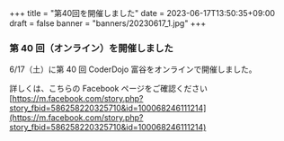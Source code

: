 +++
title = "第40回を開催しました"
date = 2023-06-17T13:50:35+09:00
draft = false
banner = "banners/20230617_1.jpg"
+++

### 第 40 回（オンライン）を開催しました

6/17（土）に第 40 回 CoderDojo 富谷をオンラインで開催しました。

詳しくは、こちらの Facebook ページをご確認ください[https://m.facebook.com/story.php?story_fbid=586258220325710&id=100068246111214](https://m.facebook.com/story.php?story_fbid=586258220325710&id=100068246111214)
